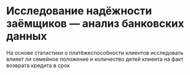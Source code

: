 # Исследование надёжности заёмщиков — анализ банковских данных

На основе статистики о платёжеспособности клиентов исследовать влияет ли семейное положение и количество детей клиента на факт возврата кредита в срок

